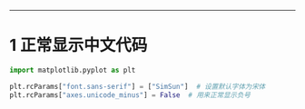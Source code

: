 ---

# 1 正常显示中文代码

```python
import matplotlib.pyplot as plt
```

```python
plt.rcParams["font.sans-serif"] = ["SimSun"]  # 设置默认字体为宋体
plt.rcParams["axes.unicode_minus"] = False  # 用来正常显示负号
```

